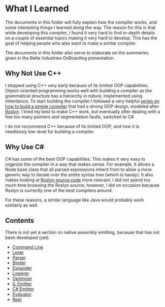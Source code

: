 # What I Learned

The documents in this folder will fully explain how the compiler works, and some interesting things I learned along the
way. The reason for this is that while developing this compiler, I found it very hard to find in-depth details on a
couple of essential topics making it very hard to develop. This has the goal of helping people who also want to make a
similar compiler.

The documents in this folder also serve to elaborate on the summaries given in the Belte Industries OnBoarding
presentation.

## Why Not Use C++

I stopped using C++ very early because of its limited OOP capabilities. Object-oriented programming works well with
building a compiler as the grammatical structure has a hierarchy in nature, implemented using inheritance. To start
building the compiler I followed a very helpful [series on how to build a simple
compiler](https://www.youtube.com/watch?v=wgHIkdUQbp0&list=PLRAdsfhKI4OWNOSfS7EUu5GRAVmze1t2y) that had a strong OOP
design, modeled after [Roslyn](https://github.com/dotnet/roslyn). I tried my best to make C++ work, but eventually after
dealing with a few too many pointers and segmentation faults, switched to C#.

I do not recommend C++ because of its limited OOP, and how it is needlessly low-level for building a compiler.

## Why Use C\#

C# has some of the best OOP capabilities. This makes it very easy to organize the compiler in a way that makes
sense. For example, it allows a Node base class that all parsed expressions inherit from to allow a more generic
way to iterate over the entire syntax tree (which is handy). It also makes looking at
[Roslyn source code](https://sourceroslyn.io/) more relevant. I did not spend too much time browsing the Roslyn source,
however, I did on occasion because Roslyn is currently one of the best compilers around.

For these reasons, a similar language like Java would probably work similarly as well.

## Contents

There is not yet a section on native assembly emitting, because that has not been developed (yet).

- [Command Line](CommandLine.md)
- [Lexer](Lexer.md)
- [Parser](Parser.md)
- [Binder](Binder.md)
- [Expander](Expander.md)
- [Lowerer](Lowerer.md)
- [Optimizer](Optimizer.md)
- [IL Emitter](ILEmitter.md)
- [C# Emitter](CSharpEmitter.md)
- [Evaluator](Evaluator.md)
- [Repl](Repl.md)
